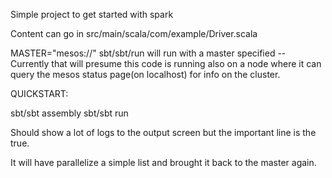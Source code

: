 
Simple project to get started with spark


Content can go in src/main/scala/com/example/Driver.scala

MASTER="mesos://" sbt/sbt/run will run with a master specified
-- Currently that will presume this code is running also on a node where it can query the mesos status page(on localhost) for info on the cluster.

QUICKSTART:

sbt/sbt assembly
sbt/sbt run

Should show a lot of logs to the output screen but the important line is the true.

It will have parallelize a simple list and brought it back to the master again.
